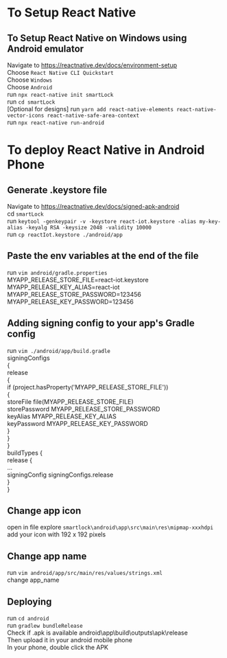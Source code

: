 # To Setup React Native  

## To Setup React Native on Windows using Android emulator
Navigate to https://reactnative.dev/docs/environment-setup  
Choose `React Native CLI Quickstart`  
Choose `Windows`  
Choose `Android`   
run `npx react-native init smartLock`  
run `cd smartLock`  
[Optional for designs] run `yarn add react-native-elements react-native-vector-icons react-native-safe-area-context`  
run `npx react-native run-android`  


# To deploy React Native in Android Phone  
## Generate .keystore file  
Navigate to https://reactnative.dev/docs/signed-apk-android  
cd `smartLock`  
run `keytool -genkeypair -v -keystore react-iot.keystore -alias my-key-alias -keyalg RSA -keysize 2048 -validity 10000`  
run `cp reactIot.keystore ./android/app`  

## Paste the env variables at the end of the file  
run `vim android/gradle.properties`  
MYAPP_RELEASE_STORE_FILE=react-iot.keystore  
MYAPP_RELEASE_KEY_ALIAS=react-iot  
MYAPP_RELEASE_STORE_PASSWORD=123456  
MYAPP_RELEASE_KEY_PASSWORD=123456  

## Adding signing config to your app's Gradle config  
run `vim ./android/app/build.gradle`  
signingConfigs   
{  
    release  
    {  
        if (project.hasProperty('MYAPP_RELEASE_STORE_FILE'))  
        {  
            storeFile file(MYAPP_RELEASE_STORE_FILE)  
            storePassword MYAPP_RELEASE_STORE_PASSWORD  
            keyAlias MYAPP_RELEASE_KEY_ALIAS  
            keyPassword MYAPP_RELEASE_KEY_PASSWORD  
        }  
    }  
}   
buildTypes {  
    release {  
        ...  
        signingConfig signingConfigs.release  
    }  
}  

## Change app icon  
open in file explore `smartlock\android\app\src\main\res\mipmap-xxxhdpi`  
add your icon with 192 x 192 pixels  

## Change app name
run `vim android/app/src/main/res/values/strings.xml`  
change app_name

## Deploying
run `cd android`  
run `gradlew bundleRelease`  
Check if .apk is available android\app\build\outputs\apk\release  
Then upload it in your android mobile phone  
In your phone, double click the APK  
